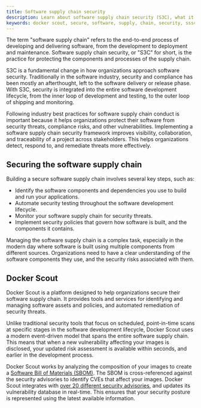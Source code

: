 ```yaml
---
title: Software supply chain security
description: Learn about software supply chain security (S3C), what it means, and why it is important.
keywords: docker scout, secure, software, supply, chain, security, sssc, sscs, s3c
---
```


The term "software supply chain" refers to the end-to-end process of developing
and delivering software, from the development to deployment and maintenance.
Software supply chain security, or "S3C" for short, is the practice for
protecting the components and processes of the supply chain.

S3C is a fundamental change in how organizations approach software security.
Traditionally in the software industry, security and compliance has been mostly
an afterthought, left to the software delivery or release phase. With S3C,
security is integrated into the entire software development lifecycle, from the
inner loop of development and testing, to the outer loop of shipping and
monitoring.

Following industry best practices for software supply chain conduct is
important because it helps organizations protect their software from security
threats, compliance risks, and other vulnerabilities. Implementing a software
supply chain security framework improves visibility, collaboration, and
traceability of a project across stakeholders. This helps organizations detect,
respond to, and remediate threats more effectively.

## Securing the software supply chain

Building a secure software supply chain involves several key steps, such as:

- Identify the software components and dependencies you use to build and run
  your applications.
- Automate security testing throughout the software development lifecycle.
- Monitor your software supply chain for security threats.
- Implement security policies that govern how software is built, and the
  components it contains.

Managing the software supply chain is a complex task, especially in the modern
day where software is built using multiple components from different sources.
Organizations need to have a clear understanding of the software components
they use, and the security risks associated with them.

## Docker Scout

Docker Scout is a platform designed to help organizations secure their software
supply chain. It provides tools and services for identifying and managing
software assets and policies, and automated remediation of security threats.

Unlike traditional security tools that focus on scheduled, point-in-time scans
at specific stages in the software development lifecycle, Docker Scout uses a
modern event-driven model that spans the entire software supply chain. This
means that when a new vulnerability affecting your images is disclosed, your
updated risk assessment is available within seconds, and earlier in the
development process.

Docker Scout works by analyzing the composition of your images to create a
[Software Bill of Materials (SBOM)](sbom.md). The SBOM is
cross-referenced against the security advisories to identify CVEs that affect
your images. Docker Scout integrates with [over 20 different security
advisories](../deep-dive/advisory-db-sources.md), and updates its
vulnerability database in real-time. This ensures that your security posture is
represented using the latest available information.
